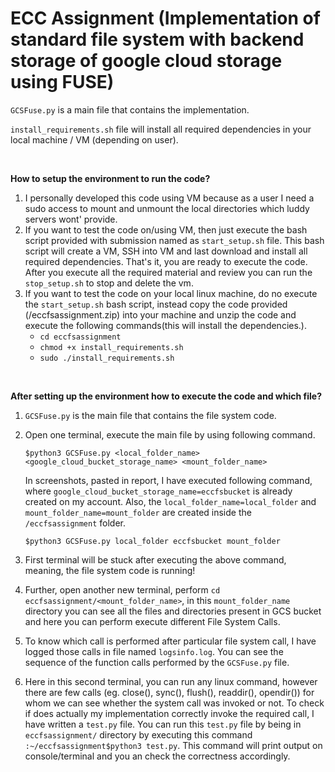 # ECC Assignment (Implementation of standard file system with backend storage of google cloud storage using FUSE)

`GCSFuse.py` is a main file that contains the implementation.

`install_requirements.sh` file will install all required dependencies in your local machine / VM (depending on user).


<br>

**How to setup the environment to run the code?**

  1. I personally developed this code using VM because as a user I need a sudo access to mount and unmount the local directories which luddy servers wont' provide.
  2. If you want to test the code on/using VM, then just execute the bash script provided with submission named as `start_setup.sh` file. This bash script will create a VM, SSH into VM and last download and install all required dependencies. That's it, you are ready to execute the code. After you execute all the required material and review you can run the `stop_setup.sh` to stop and delete the vm.
  3. If you want to test the code on your local linux machine, do no execute the `start_setup.sh` bash script, instead copy the code provided (/eccfsassignment.zip) into your machine and unzip the code and execute the following commands(this will install the dependencies.).
        - `cd eccfsassignment`
        - `chmod +x install_requirements.sh`
        - `sudo ./install_requirements.sh`

<br>
    
**After setting up the environment how to execute the code and which file?**

  1. `GCSFuse.py` is the main file that contains the file system code.
  2. Open one terminal, execute the main file by using following command.
  
     `$python3 GCSFuse.py <local_folder_name> <google_cloud_bucket_storage_name> <mount_folder_name>`
     
     In screenshots, pasted in report, I have executed following command, where `google_cloud_bucket_storage_name=eccfsbucket` is already created on my account. Also, the `local_folder_name=local_folder` and `mount_folder_name=mount_folder` are created inside the `/eccfsassignment` folder.
     
     `$python3 GCSFuse.py local_folder eccfsbucket mount_folder`
     
  2. First terminal will be stuck after executing the above command, meaning, the file system code is running!
  
  3. Further, open another new terminal, perform `cd eccfsassignment/<mount_folder_name>`, in this `mount_folder_name` directory you can see all the files and directories present in GCS bucket and here you can perform execute different File System Calls.
  
  4. To know which call is performed after particular file system call, I have logged those calls in file named `logsinfo.log`. You can see the sequence of the function calls performed by the `GCSFuse.py` file.
  
  5. Here in this second terminal, you can run any linux command, however there are few calls (eg. close(), sync(), flush(), readdir(), opendir()) for whom we can see whether the system call was invoked or not. To check if does actually my implementation correctly invoke the required call, I have written a `test.py` file. You can run this `test.py` file by being in `eccfsassignment/` directory by executing this command `:~/eccfsassignment$python3 test.py`. This command will print output on console/terminal and you an check the correctness accordingly.
  
